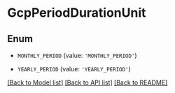 # GcpPeriodDurationUnit


## Enum

* `MONTHLY_PERIOD` (value: `'MONTHLY_PERIOD'`)

* `YEARLY_PERIOD` (value: `'YEARLY_PERIOD'`)

[[Back to Model list]](../README.md#documentation-for-models) [[Back to API list]](../README.md#documentation-for-api-endpoints) [[Back to README]](../README.md)


